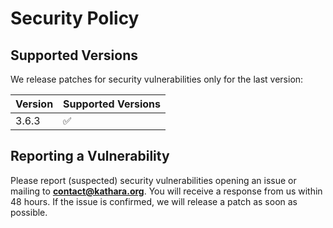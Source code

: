 # Security Policy

## Supported Versions

We release patches for security vulnerabilities only for the last version:

| Version   | Supported Versions                        |
| --------- | ----------------------------------------- |
| 3.6.3     | :white_check_mark:                        |

## Reporting a Vulnerability

Please report (suspected) security vulnerabilities opening an issue or mailing to
**[contact@kathara.org](mailto:contact@kathara.org)**. You will receive a response from
us within 48 hours. If the issue is confirmed, we will release a patch as soon
as possible.
